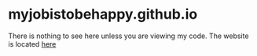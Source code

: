 # myjobistobehappy.github.io
There is nothing to see here unless you are viewing my code.
The website is located [here](https://myjobistobehappy.github.io)
